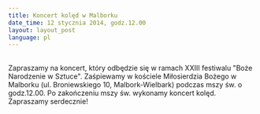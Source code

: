 ```yaml
---
title: Koncert kolęd w Malborku
date_time: 12 stycznia 2014, godz.12.00
layout: layout_post
language: pl
---
```

<br>
Zapraszamy na koncert, który odbędzie się
w ramach XXIII festiwalu "Boże Narodzenie w Sztuce".
Zaśpiewamy w kościele Miłosierdzia Bożego w Malborku
(ul. Broniewskiego 10, Malbork-Wielbark)
podczas mszy św. o godz.12.00.
Po zakończeniu mszy św. wykonamy koncert kolęd.
Zapraszamy serdecznie!